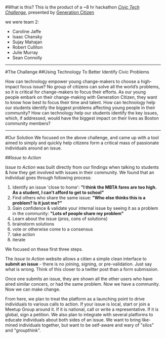 #What is this?
This is the product of a ~8 hr hackathon [*Civic Tech Challenge*](http://www.civictechchallenge.org/), presented by [Generation Citizen](http://generationcitizen.org/)

we were team 2:
* Caroline Jaffe
* Isaac Chansky
* Sujay Mahajan
* Robert Culliton
* Julie Murray
* Sean Connolly


---


#The Challenge
##Using Technology To Better Identify Civic Problems

How can technology empower young change-makers to choose a high-impact focus issue?
No group of citizens can solve all the world’s problems, so it is critical for change-makers to focus their efforts. As our young people embark on their change-making with Generation Citizen, they want to know how best to focus their time and talent. How can technology help our students identify the biggest problems affecting young people in their community? How can technology help our students identify the key issues, which, if addressed, would have the biggest impact on their lives as Boston community members?


---
#Our Solution
We focused on the above challenge, and came up with a tool aimed to simply and quickly help citizens form a critical mass of passionate individuals around an issue. 

##*Issue to Action*

*Issue to Action* was built directly from our findings when talking to students & how they get involved with issues in their community. We found that an individual goes through following process:

1. Identify an issue 'close to home': **"I think the MBTA fares are too high. As a student, I can't afford to get to school"**
2. Find others who share the same issue: **"Who else thinks this is a problem? Is it just me?"**
3. Gain confidence & validate your internal issue by seeing it as a problem in the community: **"Lots of people share my problem"**
4. Learn about the issue (pros, cons of solutions) 
5. brainstorm solutions
6. vote or otherwise come to a consensus
7. take action
8. iterate

We focused on these first three steps. 

The *Issue to Action* website allows a citien a simple clean interface to **submit an issue** - there is no joining, signing, or pre-validation. Just say what is wrong. Think of this closer to a twitter post than a form submission.

Once one submits an issue, they are shown all the other users who have aired similar concers, or had the same problem. Now we have a community. Now we can make change.

From here, we plan to treat the platform as a launching point to drive individuals to various calls to action. If your issue is local, start or join a Meetup Group around it. If it is national, call or write a representative. If it is global, sign a petition. We also plan to integrate with several platforms to educate individuals about both sides of an issue. We want to bring like-mined individuals together, but want to be self-aware and wary of "silos" and "groupthink".

